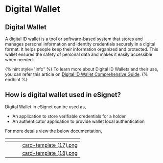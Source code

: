 # Digital Wallet

## Digital Wallet

A digital ID wallet is a tool or software-based system that stores and manages personal information and identity credentials securely in a digital format. It helps people keep their information organized and protected. This wallet ensures the safety of personal data and makes it easily accessible when needed.

{% hint style="info" %}
To learn more about Digital ID Wallets and their use, you can refer this article on [Digital ID Wallet Comprehensive Guide](https://www.identity.com/digital-id-wallet-comprehensive-guide/).
{% endhint %}

## How is digital wallet used in eSignet?

Digital Wallet in eSignet can be used as,

* An application to store verifiable credentials for a holder
* An authenticator application to provide wallet local authentication

For more details view the below documentation,

<table data-card-size="large" data-view="cards"><thead><tr><th></th><th data-hidden></th><th data-hidden></th><th data-hidden data-card-cover data-type="files"></th></tr></thead><tbody><tr><td></td><td></td><td></td><td><a href="../../.gitbook/assets/card-template (17).png">card-template (17).png</a></td></tr><tr><td></td><td></td><td></td><td><a href="../../.gitbook/assets/card-template (18).png">card-template (18).png</a></td></tr></tbody></table>
